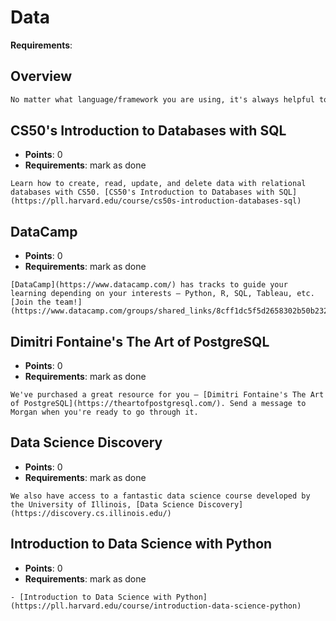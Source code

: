 # Data

**Requirements**:

## Overview
```md
No matter what language/framework you are using, it's always helpful to be proficient in SQL so that you can interact with your database directly, for those occasions when ActiveRecord can't solve your problem for you.
```

## CS50's Introduction to Databases with SQL
- **Points**: 0
- **Requirements**: mark as done
```
Learn how to create, read, update, and delete data with relational databases with CS50. [CS50's Introduction to Databases with SQL](https://pll.harvard.edu/course/cs50s-introduction-databases-sql)
```

## DataCamp
- **Points**: 0
- **Requirements**: mark as done
```
[DataCamp](https://www.datacamp.com/) has tracks to guide your learning depending on your interests — Python, R, SQL, Tableau, etc. [Join the team!](https://www.datacamp.com/groups/shared_links/8cff1dc5f5d2658302b50b232ea8300b862ad9688f1381e9cb757d5f36dbdc72)
```

## Dimitri Fontaine's The Art of PostgreSQL
- **Points**: 0
- **Requirements**: mark as done
```
We've purchased a great resource for you — [Dimitri Fontaine's The Art of PostgreSQL](https://theartofpostgresql.com/). Send a message to Morgan when you're ready to go through it.
```

## Data Science Discovery
- **Points**: 0
- **Requirements**: mark as done
```
We also have access to a fantastic data science course developed by the University of Illinois, [Data Science Discovery](https://discovery.cs.illinois.edu/)
```

## Introduction to Data Science with Python
- **Points**: 0
- **Requirements**: mark as done
```
- [Introduction to Data Science with Python](https://pll.harvard.edu/course/introduction-data-science-python)
```
